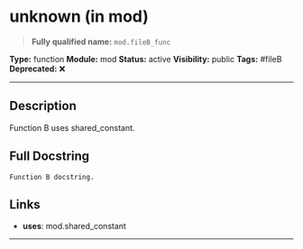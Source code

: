 # unknown (in mod)
> **Fully qualified name:** `mod.fileB_func`

**Type:** function
**Module:** mod
**Status:** active
**Visibility:** public
**Tags:** #fileB
**Deprecated:** ❌

---

## Description
Function B uses shared_constant.

## Full Docstring
```
Function B docstring.
```

## Links
- **uses**: mod.shared_constant


---
